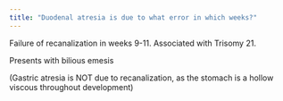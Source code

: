 ```yaml
---
title: "Duodenal atresia is due to what error in which weeks?"
---
```

Failure of recanalization in weeks 9-11. Associated with Trisomy 21.

Presents with bilious emesis

(Gastric atresia is NOT due to recanalization, as the stomach is a hollow viscous throughout development)

